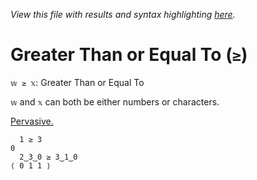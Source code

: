 *View this file with results and syntax highlighting [here](https://mlochbaum.github.io/BQN/help/≥greatequal.html).*

# Greater Than or Equal To (`≥`)

`𝕨 ≥ 𝕩`: Greater Than or Equal To

`𝕨` and `𝕩` can both be either numbers or characters.

[Pervasive.](https://mlochbaum.github.io/BQN/doc/arithmetic.html#pervasion)

      1 ≥ 3
    0
      2‿3‿0 ≥ 3‿1‿0
    ⟨ 0 1 1 ⟩

